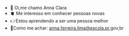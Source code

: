 - :call_me_hand: Oi,me chamo Anna Clara
-  :anatomical_heart: Me interesso em conhecer pessoas novas
-  :point_right:Estou aprendendo a ser uma pessoa melhor
-  :love_letter:Como me achar: anna.ferreira.lima@escola.pr,gov,br

